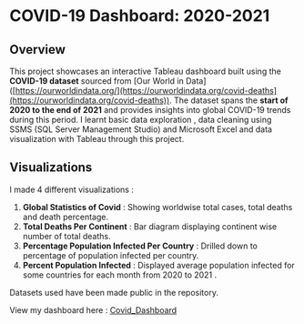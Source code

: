 # COVID-19 Dashboard: 2020-2021

## Overview

This project showcases an interactive Tableau dashboard built using the **COVID-19 dataset** sourced from [Our World in Data]([https://ourworldindata.org/](https://ourworldindata.org/covid-deaths](https://ourworldindata.org/covid-deaths)). The dataset spans the **start of 2020 to the end of 2021** and provides insights into global COVID-19 trends during this period. I learnt basic data exploration , data cleaning using SSMS (SQL Server Management Studio) and Microsoft Excel and data visualization with Tableau through this project. 

## Visualizations

I made 4 different visualizations :
1) **Global Statistics of Covid** : Showing worldwise total cases, total deaths and death percentage.
2) **Total Deaths Per Continent** : Bar diagram displaying continent wise number of total deaths.
3) **Percentage Population Infected Per Country** : Drilled down to percentage of population infected per country.
4) **Percent Population Infected** : Displayed average population infected for some countries for each month from 2020 to 2021 .

Datasets used have been made public in the repository.

View my dashboard here : [Covid_Dashboard](https://public.tableau.com/app/profile/kushl.alve/viz/Covid_Data_Exploration_Dashboard_17323753218670/Dashboard1?publish=yes) 
